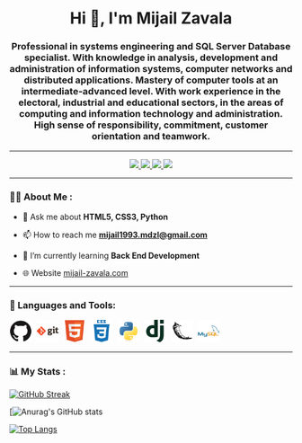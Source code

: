 <div id="header" align="center">
    <!--<img src="https://drive.google.com/file/d/1z2pPcOsHv-rZuCMH23_sdXApJ_Zr3HWY/view?usp=sharing" width="200" />-->
    <h1 align="center">Hi 👋, I'm Mijail Zavala</h1>
    <h3 align="center">
        Professional in systems engineering and SQL Server Database specialist. With knowledge in analysis, development and administration of information                       systems, computer networks and distributed applications. Mastery of computer tools at an intermediate-advanced level. With work experience in the electoral,           industrial and educational sectors, in the areas of computing and information technology and administration. High sense of responsibility, commitment,                 customer orientation and teamwork.
    </h3>
</div>


---


<div id="badges" align="center">
    <a href="https://facebook.com/MIDEZA.22">
        <img src="https://img.shields.io/badge/Facebook-%231877F2.svg?logo=Facebook&logoColor=white"/>
    </a>
    <a href="https://instagram.com/mideza.22">
        <img src="https://img.shields.io/badge/Instagram-%23E4405F.svg?logo=Instagram&logoColor=white"/>
    </a>
    <a href="https://linkedin.com/in/mijail-denis-z-51a09a165">
        <img src="https://img.shields.io/badge/LinkedIn-%230077B5.svg?logo=linkedin&logoColor=white"/>
    </a>
        <a href="https://twitter.com/MijailZavala">
        <img src="https://img.shields.io/badge/Twitter-%231DA1F2.svg?logo=Twitter&logoColor=white"/>
    </a>
</div>


---


### 👨‍💻 About Me :


- 💬 Ask me about **HTML5, CSS3, Python**

- 📫 How to reach me **mijail1993.mdzl@gmail.com**

- 🌱 I’m currently learning **Back End Development**

- 🌐 Website [mijail-zavala.com](mijail-zavala.com)


---


<div align="left">
    <h3>🔨 Languages and Tools:</h3>
    <div>
        <img src="https://github.com/devicons/devicon/blob/master/icons/github/github-original.svg" title="GITHUB" alt="GITHUB" width="40" height="40"/>&nbsp;
        <img src="https://github.com/devicons/devicon/blob/master/icons/git/git-original-wordmark.svg" title="GIT" alt="GIT" width="40" height="40"/>&nbsp;
        <img src="https://github.com/devicons/devicon/blob/master/icons/html5/html5-original.svg" title="HTML5" alt="HTML5" width="40" height="40"/>&nbsp;
        <img src="https://github.com/devicons/devicon/blob/master/icons/css3/css3-plain-wordmark.svg"  title="CSS3" alt="CSS3" width="40" height="40"/>&nbsp;
        <img src="https://github.com/devicons/devicon/blob/master/icons/python/python-original.svg" title="PYTHON" alt="PYTHON" width="40" height="40"/>&nbsp;
        <img src="https://github.com/devicons/devicon/blob/master/icons/django/django-plain.svg" title="DJANGO" alt="DJANGO" width="40" height="40"/>&nbsp;
        <img src="https://github.com/devicons/devicon/blob/master/icons/flask/flask-original.svg" title="FLASK" alt="FLASK" width="40" height="40"/>&nbsp;
        <img src="https://github.com/devicons/devicon/blob/master/icons/mysql/mysql-original-wordmark.svg" title="MySQL"  alt="MySQL" width="40" height="40"/>&nbsp;
        <!--<img src="https://github.com/devicons/devicon/blob/master/icons/javascript/javascript-original.svg" title="JavaScript" alt="JavaScript" width="40" height="40"/>&nbsp;-->
        <!--<img src="https://github.com/devicons/devicon/blob/master/icons/react/react-original-wordmark.svg" title="REACT" alt="REACT" width="40" height="40"/>&nbsp;-->
        <!--<img src="https://github.com/devicons/devicon/blob/master/icons/bootstrap/bootstrap-plain.svg" title="BOOTSTRAP" alt="BOOTSTRAP" width="40" height="40"/>&nbsp;-->
        <!--<img src="https://github.com/devicons/devicon/blob/master/icons/sass/sass-original.svg" title="SASS" alt="SASS" width="40" height="40"/>&nbsp;-->
        <!--<img src="https://github.com/devicons/devicon/blob/master/icons/php/php-plain.svg" title="PHP" alt="PHP" width="40" height="40"/>&nbsp;-->
        <!--<img src="https://github.com/devicons/devicon/blob/master/icons/laravel/laravel-plain.svg" title="LARAVEL" alt="LARAVEL" width="40" height="40"/>&nbsp;-->
      </div>
</div>


---


### 📊 My Stats :


[![GitHub Streak](http://github-readme-streak-stats.herokuapp.com?user=MIDEZA-22&theme=radical&border_radius=4.5&date_format=j%2Fn%5B%2FY%5D)](https://git.io/streak-stats)

[![Anurag's GitHub stats](https://github-readme-stats.vercel.app/api?username=mijailzavala&show_icons=true&theme=radical)

[![Top Langs](https://github-readme-stats.vercel.app/api/top-langs/?username=MIDEZA-22&layout=compact)](https://github.com/anuraghazra/github-readme-stats)
